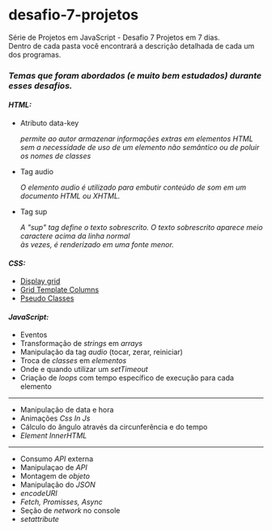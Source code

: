 # desafio-7-projetos
Série de Projetos em JavaScript - Desafio 7 Projetos em 7 dias.<br>
Dentro de cada pasta você encontrará a descrição detalhada de cada um dos programas.

### *Temas que foram abordados (e muito bem estudados) durante esses desafios.*

#### *HTML:*
<ul>
    <li>Atributo data-key</li>
        <p><em>permite ao autor armazenar informações extras em elementos HTML<br>
           sem a necessidade de uso de um elemento não semântico ou de poluir os nomes de classes</em></p>
    <li>Tag audio</li>
        <p><em>O elemento audio é utilizado para embutir conteúdo de som em um documento HTML ou XHTML.</em></p>
    <li>Tag sup</li>
        <p><em>A "sup" tag define o texto sobrescrito. O texto sobrescrito aparece meio caractere acima da linha normal<br>
            às vezes, é renderizado em uma fonte menor.</em></p>
</ul>

#### *CSS:*
<ul>
    <li><a href="https://www.w3schools.com/css/css_grid.asp">Display grid</li>
    <li><a href="https://www.w3schools.com/cssref/pr_grid-template-columns.asp">Grid Template Columns<a/></li>
    <li><a href="https://www.w3schools.com/css/css_pseudo_classes.asp">Pseudo Classes</a></li>
</ul>

#### *JavaScript:*
<ul>
    <li>Eventos</li>
    <li>Transformação de <em>strings</em> em <em>arrays</em></li>
    <li>Manipulação da tag <em>audio</em> (tocar, zerar, reiniciar)</li>
    <li>Troca de <em>classes</em> em <em>elementos</em></li>
    <li>Onde e quando utilizar um <em>setTimeout</em></li>
    <li>Criação de <em>loops</em> com tempo específico de execução para cada elemento</li>
</ul>

---

<ul>
    <li>Manipulação de data e hora</li>
    <li>Animações <em>Css In Js</em></li>
    <li>Cálculo do ângulo através da circunferência e do tempo</li>
    <li><em>Element InnerHTML</em></li>
</ul>

---

<ul>
    <li>Consumo <em>API</em> externa</li>
    <li>Manipulaçao de <em>API</em></li>
    <li>Montagem de <em>objeto</em></li>
    <li>Manipulação do <em>JSON</em></li>
    <li><em>encodeURI</em></li>
    <li><em>Fetch, Promisses, Async</em></li>
    <li>Seção de <em>network</em> no console</li>
    <li><em>setattribute</em></li>
</ul>
